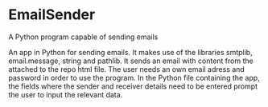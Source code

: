# EmailSender
A Python program capable of sending emails

An app in Python for sending emails. 
It makes use of the libraries smtplib, email.message, string and pathlib.
It sends an email with content from the attached to the repo html file.
The user needs an own email adress and password in order to use the program.
In the Python file containing the app, the fields where the sender and receiver
details need to be entered prompt the user to input the relevant data.
